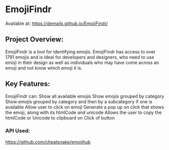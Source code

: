 # EmojiFindr
Available at: https://demarb.github.io/EmojiFindr/

## Project Overview:
EmojiFindr is a tool for identifying emojis. EmojiFindr has access to over 1791 emojis and is ideal for developers and designers, who need to use emoji in their design as well as individuals who may have come across an emoji and not know which emoji it is.

## Key Features:
EmojiFindr can:
Show all available emojis
Show emojis grouped by category
Show emojis grouped by category and then by a subcategory if one is available
Allow user to click on emoji
Generate a pop up on click that shows the emoji, along with its htmlCode and unicode
Allows the user to copy the htmlCode or Unicode to clipboard on Click of button

### API Used:
https://github.com/cheatsnake/emojihub
